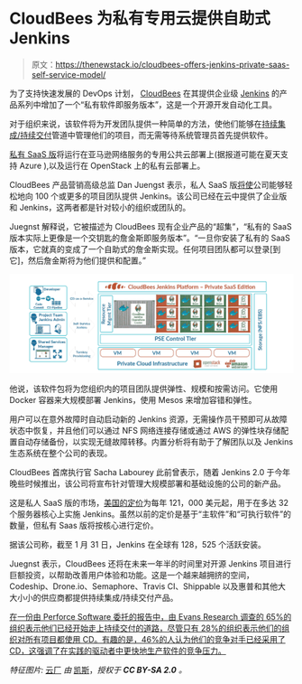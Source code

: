 # CloudBees 为私有专用云提供自助式 Jenkins

> 原文：<https://thenewstack.io/cloudbees-offers-jenkins-private-saas-self-service-model/>

为了支持快速发展的 DevOps 计划， [CloudBees](https://www.cloudbees.com) 在其提供企业级 [Jenkins](https://jenkins-ci.org/) 的产品系列中增加了一个“私有软件即服务版本”，这是一个开源开发自动化工具。

对于组织来说，该软件将为开发团队提供一种简单的方法，使他们能够在[持续集成/持续交付](https://thenewstack.io/heroku-officially-embraces-cicd-automating-staging-github/)管道中管理他们的项目，而无需等待系统管理员首先提供软件。

[私有 SaaS 版](https://www.cloudbees.com/products/cloudbees-jenkins-platform)将运行在亚马逊网络服务的专用公共云部署上(据报道可能在夏天支持 Azure ),以及运行在 OpenStack 上的私有云部署上。

CloudBees 产品营销高级总监 Dan Juengst 表示，私人 SaaS 版[将使](https://www.cloudbees.com/products/cloudbees-jenkins-platform/private-saas-edition)公司能够轻松地向 100 个或更多的项目团队提供 Jenkins。该公司已经在云中提供了企业版和 Jenkins，这两者都是针对较小的组织或团队的。

Juegnst 解释说，它被描述为 CloudBees 现有企业产品的“超集”，“私有的 SaaS 版本实际上更像是一个交钥匙的詹金斯即服务版本”。“一旦你安装了私有的 SaaS 版本，它就真的变成了一个自助式的詹金斯实现。任何项目团队都可以登录[到它]，然后詹金斯将为他们提供和配置。”

[![Jenkins-homepage-banner](img/c5be9d6113016c7451479a05b80ea003.png)](https://www.cloudbees.com/products/cloudbees-jenkins-platform/private-saas-edition)

他说，该软件包将为您组织内的项目团队提供弹性、规模和按需访问。它使用 Docker 容器来大规模部署 Jenkins，使用 Mesos 来增加容错和弹性。

用户可以在意外故障时自动启动新的 Jenkins 资源，无需操作员干预即可从故障状态中恢复，并且他们可以通过 NFS 网络连接存储或通过 AWS 的弹性块存储配置自动存储备份，以实现无缝故障转移。内置分析将有助于了解团队以及 Jenkins 生态系统在整个公司的表现。

CloudBees 首席执行官 Sacha Labourey 此前曾表示，随着 Jenkins 2.0 于今年晚些时候推出，该公司将宣布针对管理大规模部署和基础设施的公司的新产品。

这是私人 SaaS 版的市场，[美国的定价](http://www.theregister.co.uk/2016/02/23/cloudbees/)为每年 121，000 美元起，用于在多达 32 个服务器核心上实施 Jenkins。虽然以前的定价是基于“主软件”和“可执行软件”的数量，但私有 Saas 版将按核心进行定价。

据该公司称，截至 1 月 31 日，Jenkins 在全球有 128，525 个活跃安装。

Juegnst 表示，CloudBees 还将在未来一年半的时间里对开源 Jenkins 项目进行巨额投资，以帮助改善用户体验和功能。这是一个越来越拥挤的空间，Codeship、Drone.io、Semaphore、Travis CI、Shippable 以及惠普和其他大大小小的供应商都提供持续集成/持续交付产品。

[在一份由 Perforce Software 委托的报告中，由 Evans Research 调查的 65%的组织表示他们已经开始走上持续交付的道路，尽管只有 28%的组织表示他们的组织对所有项目都使用 CD。有趣的是，46%的人认为他们的竞争对手已经采用了 CD，这强调了在实践的驱动者中更快地生产软件的竞争压力。](https://www.perforce.com/pdf/continuous-delivery-report.pdf)

*特征图片:* [云厂](https://www.flickr.com/photos/outofideas/178040396/in/photolist-gJvd1-kovtik-pxaJVR-a3dg3X-7q5H2F-nZNAdK-5orCyA-aB3Lnd-kadvU2-nP9PFv-myntcg-7hLZEH-bdn5gx-ciWWr-pv5cYm-beWduH-mynwak-nNQKs2-kPzFje-kPASLm-kV1VTr-bgGiGH-9TB5Ne-iY3vgA-dkFYLt-uaoLjj-8cqts1-eUPyGE-68DrFv-7hR2NX-e2wQpK-pWqD1n-kiK6Xz-dWAeh7-oYEWm2-oGbLtF-baC88-fke7Bp-afajTC-7s2iV2-vVKxqu-ekNAbT-bpD1nV-aKENGc-bK4rLz-qe3e2u-p7Kbw-khtkKU-dCkLEe-yD2hS9) *由* [凯斯](https://www.flickr.com/photos/outofideas/)，*授权于 **CC BY-SA 2.0** 。*

<svg xmlns:xlink="http://www.w3.org/1999/xlink" viewBox="0 0 68 31" version="1.1"><title>Group</title> <desc>Created with Sketch.</desc></svg>